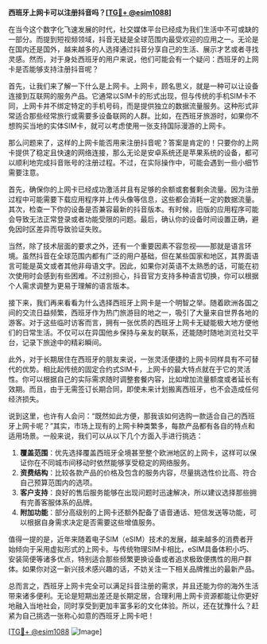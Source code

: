 **西班牙上网卡可以注册抖音吗？[[TG💪+ @esim1088](https://t.me/s/esim1088)]**

在当今这个数字化飞速发展的时代，社交媒体平台已经成为我们生活中不可或缺的一部分。而提到短视频领域，抖音无疑是全球范围内最受欢迎的应用之一。无论是在国内还是国外，越来越多的人选择通过抖音分享自己的生活、展示才艺或者寻找灵感。然而，对于身处西班牙的用户来说，他们可能会有一个疑问：西班牙的上网卡是否能够支持注册抖音呢？

首先，让我们来了解一下什么是上网卡。上网卡，顾名思义，就是一种可以让设备连接到互联网的服务产品。它通常以SIM卡的形式出现，但与传统的手机SIM卡不同，上网卡并不绑定特定的手机号码，而是提供独立的数据流量服务。这种形式非常适合那些经常旅行或需要多设备联网的人群。比如，在西班牙旅游时，如果你不想购买当地的实体SIM卡，就可以考虑使用一张支持国际漫游的上网卡。

那么问题来了，这样的上网卡能否用来注册抖音呢？答案是肯定的！只要你的上网卡提供了稳定且快速的网络连接，那么无论是安卓系统还是苹果系统的设备，都可以顺利地完成抖音账号的注册过程。不过，在实际操作中，可能会遇到一些小细节需要注意。

首先，确保你的上网卡已经成功激活并且有足够的余额或套餐剩余流量。因为注册过程中可能需要下载应用程序并上传头像等信息，这些都会消耗一定的数据流量。其次，检查一下你的设备是否兼容最新的抖音版本。有时候，旧版的应用程序可能会导致无法正常登录或者功能受限的问题。最后，确认你的设备时间设置正确，避免因时区差异而导致验证失败。

当然，除了技术层面的要求之外，还有一个重要因素不容忽视——那就是语言环境。虽然抖音在全球范围内都有广泛的用户基础，但在某些国家和地区，其界面语言可能是英文或者其他非母语文字。因此，如果你对英语不太熟悉的话，可能在初次使用时会感到有些困难。不过别担心，抖音官方支持多种语言切换，你可以根据个人需求调整为更易于理解的语言版本。

接下来，我们再来看看为什么选择西班牙上网卡是一个明智之举。随着欧洲各国之间的交流日益频繁，西班牙作为热门旅游目的地之一，吸引了大量来自世界各地的游客。对于这些临时访客而言，拥有一张优质的西班牙上网卡无疑能极大地方便他们的日常生活。不仅可以在异国他乡保持与亲友的联系，还能随时随地浏览社交平台，记录下旅途中的精彩瞬间。

此外，对于长期居住在西班牙的朋友来说，一张灵活便捷的上网卡同样具有不可替代的优势。相比起传统的固定合约式SIM卡，上网卡的最大特点就在于它的灵活性。你可以根据自己的实际需求随时调整套餐内容，比如增加流量额度或者延长有效期。而且，由于无需签订长期合同，即使未来计划搬离西班牙，也不会造成任何经济损失。

说到这里，也许有人会问：“既然如此方便，那我该如何选购一款适合自己的西班牙上网卡呢？”其实，市场上现有的上网卡种类繁多，每款产品都有各自的特点和适用场景。一般来说，我们可以从以下几个方面入手进行挑选：

1. **覆盖范围**：优先选择覆盖西班牙全境甚至整个欧洲地区的上网卡，这样可以保证你在不同城市间移动时依然能够享受稳定的网络服务。
2. **资费结构**：比较各款产品的价格及包含的服务内容，尽量挑选性价比高、符合自己预算范围内的选项。
3. **客户支持**：良好的售后服务能够在出现问题时迅速解决，所以建议选择那些拥有完善客服体系的品牌。
4. **附加功能**：部分高级别的上网卡还额外配备了语音通话、短信发送等功能，可以根据自身需求决定是否需要这些增值服务。

值得一提的是，近年来随着电子SIM（eSIM）技术的发展，越来越多的消费者开始倾向于采用虚拟形式的上网卡。与传统物理SIM卡相比，eSIM具备体积小巧、安装简便等诸多优点，特别适合那些频繁更换设备或者追求极致便携性的用户群体。如果你对这一新兴技术感兴趣的话，不妨关注一下相关品牌推出的最新产品。

总而言之，西班牙上网卡完全可以满足抖音注册的需求，并且还能为你的海外生活带来诸多便利。无论是短期出差还是长期定居，合理利用上网卡资源都能让你更好地融入当地社会，同时享受到更加丰富多彩的文化体验。所以，还在犹豫什么？赶紧为自己挑选一张称心如意的西班牙上网卡吧！

[[TG💪+ @esim1088](https://t.me/s/esim1088) ![Image](https://i.postimg.cc/4NQfJmqS/Snipaste-2025-05-13-00-14-12.png)]